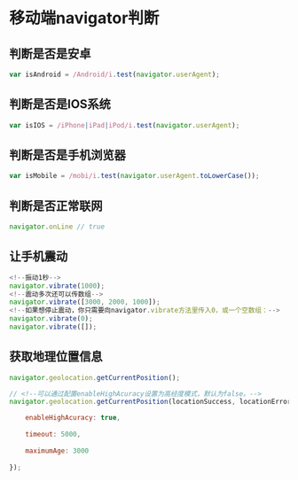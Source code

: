 # 移动端navigator判断

## 判断是否是安卓

```js
var isAndroid = /Android/i.test(navigator.userAgent);
```
## 判断是否是IOS系统

```js
var isIOS = /iPhone|iPad|iPod/i.test(navigator.userAgent);
```
## 判断是否是手机浏览器
```js
var isMobile = /mobi/i.test(navigator.userAgent.toLowerCase());
```
## 判断是否正常联网

```js
navigator.onLine // true
```
## 让手机震动

```js
<!--振动1秒-->
navigator.vibrate(1000);
<!--震动多次还可以传数组-->
navigator.vibrate([3000, 2000, 1000]);
<!--如果想停止震动，你只需要向navigator.vibrate方法里传入0，或一个空数组：-->
navigator.vibrate(0);
navigator.vibrate([]);
```

## 获取地理位置信息

```js
navigator.geolocation.getCurrentPosition();

// <!--可以通过配置enableHighAcuracy设置为高经度模式，默认为false。-->
navigator.geolocation.getCurrentPosition(locationSuccess, locationError, {

    enableHighAcuracy: true,
    
    timeout: 5000,
    
    maximumAge: 3000 
    
});
```


